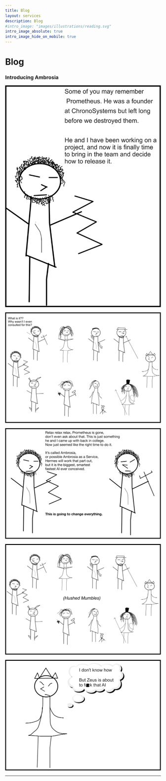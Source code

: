 ```yaml
---
title: Blog
layout: services
description: Blog
#intro_image: "images/illustrations/reading.svg"
intro_image_absolute: true
intro_image_hide_on_mobile: true
---
```


# Blog

### Introducing Ambrosia

<img class = 'comic' src='/assets/cartoon/001/s1b1.jpg'> <br />

<img class = 'comic' src='/assets/cartoon/001/s1b2.jpg'> <br />

<img class = 'comic' src='/assets/cartoon/001/s1b3.jpg'> <br />

<img class = 'comic' src='/assets/cartoon/001/s1b4.jpg'> <br />

<img class = 'comic' src='/assets/cartoon/001/001-s5-censor.jpg'>

<hr>
